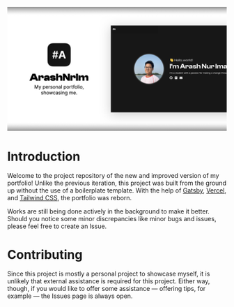 <p align="center">
  <img src="./portfolio.jpeg" />
</p>

# Introduction

Welcome to the project repository of the new and improved version of my portfolio! Unlike the previous iteration, this project was built from the ground up without the use of a boilerplate template. With the help of [Gatsby](https://gatsbyjs.com), [Vercel](https://vercel.com), and [Tailwind CSS](https://tailwindcss.com), the portfolio was reborn.

Works are still being done actively in the background to make it better. Should you notice some minor discrepancies like minor bugs and issues, please feel free to create an Issue.

# Contributing

Since this project is mostly a personal project to showcase myself, it is unlikely that external assistance is required for this project. Either way, though, if you would like to offer some assistance — offering tips, for example — the Issues page is always open.
